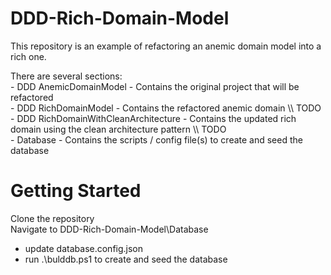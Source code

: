 # DDD-Rich-Domain-Model

This repository is an example of refactoring an anemic domain model into a rich one.  

There are several sections:    
    - DDD AnemicDomainModel - Contains the original project that will be refactored     
    - DDD RichDomainModel - Contains the refactored anemic domain \\\ TODO      
    - DDD RichDomainWithCleanArchitecture - Contains the updated rich domain using the clean architecture pattern \\\ TODO      
    - Database - Contains the scripts / config file(s) to create and seed the database      
      
# Getting Started  
Clone the repository  
Navigate to DDD-Rich-Domain-Model\Database  
 - update database.config.json  
 - run .\bulddb.ps1 to create and seed the database  
